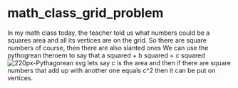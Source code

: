 # math_class_grid_problem
In my math class today, the teacher told us what numbers could be a squares area and all its vertices are on the grid. So there are square numbers of course, then there are also slanted ones 
We can use the pythogrean theroem to say that a squared + b squared = c squared![220px-Pythagorean svg](https://user-images.githubusercontent.com/69127002/226056076-b9179adf-46c1-427d-9dab-10c83d4fcb16.png)
lets say c is the area and then if there are square numbers that add up with another one equals c^2 then it can be put on vertices.
